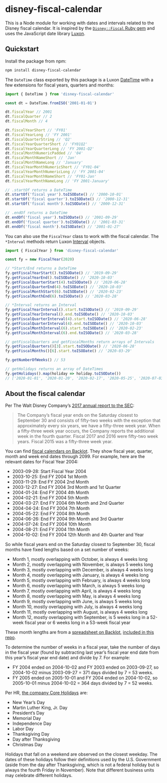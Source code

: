 # disney-fiscal-calendar

This is a Node module for working with dates and intervals related to the Disney fiscal calendar. It is inspired by the [`Disney::Fiscal` Ruby gem](https://gitlab.wdi.disney.com/wdi-business-tech/rubygems/disney-fiscal) and uses the JavaScript date library [Luxon](https://moment.github.io/luxon/).

## Quickstart

Install the package from npm:

```bash
npm install disney-fiscal-calendar
```

The `DateTime` class exported by this package is a Luxon [DateTime](https://moment.github.io/luxon/docs/class/src/datetime.js~DateTime.html) with a few extensions for fiscal years, quarters and months:

```js
import { DateTime } from 'disney-fiscal-calendar'

const dt = DateTime.fromISO('2001-01-01')

dt.fiscalYear // 2001
dt.fiscalQuarter // 2
dt.fiscalMonth // 4

dt.fiscalYearShort // 'FY01'
dt.fiscalYearLong // 'FY 2001'
dt.fiscalQuarterString // 'Q2'
dt.fiscalYearQuarterShort // 'FY01Q2'
dt.fiscalYearQuarterLong // 'FY 2001-Q2'
dt.fiscalMonthNumericPadded // '04'
dt.fiscalMonthNameShort // 'Jan'
dt.fiscalMonthNameLong // 'January'
dt.fiscalYearMonthNumericShort // 'FY01-04'
dt.fiscalYearMonthNumericLong // 'FY 2001-04'
dt.fiscalYearMonthNameShort // 'FY01-Jan'
dt.fiscalYearMonthNameLong // 'FY 2001-January'

// .startOf returns a DateTime
dt.startOf('fiscal year').toISODate() // '2000-10-01'
dt.startOf('fiscal quarter').toISODate() // '2000-12-31'
dt.startOf('fiscal month').toISODate() // '2000-12-31'

// .endOf returns a DateTime
dt.endOf('fiscal year').toISODate() // '2001-09-29'
dt.endOf('fiscal quarter').toISODate() // '2001-03-31'
dt.endOf('fiscal month').toISODate() // '2001-01-27'
```

You can also use the `FiscalYear` class to work with the fiscal calendar. The `*Interval` methods return Luxon [Interval](https://moment.github.io/luxon/docs/class/src/interval.js~Interval.html) objects.

```js
import { FiscalYear } from 'disney-fiscal-calendar'

const fy = new FiscalYear(2020)

// *Start/End returns a DateTime
fy.getFiscalYearStart().toISODate() // '2019-09-29'
fy.getFiscalYearEnd().toISODate() // '2020-10-03'
fy.getFiscalQuarterStart(4).toISODate() // '2020-06-28'
fy.getFiscalQuarterEnd(4).toISODate() // '2020-10-03'
fy.getFiscalMonthStart(6).toISODate() // '2020-02-23'
fy.getFiscalMonthEnd(6).toISODate() // '2020-03-28'

// *Interval returns an Interval
fy.getFiscalYearInterval().start.toISODate() // '2019-09-29'
fy.getFiscalYearInterval().end.toISODate() // '2020-10-03'
fy.getFiscalQuarterInterval(4).start.toISODate() // '2020-06-28'
fy.getFiscalQuarterInterval(4).end.toISODate() // '2020-10-03'
fy.getFiscalMonthInterval(6).start.toISODate() // '2020-02-23'
fy.getFiscalMonthInterval(6).end.toISODate() // '2020-03-28'

// getFiscalQuarters and getFiscalMonths return arrays of Intervals
fy.getFiscalQuarters()[3].start.toISODate() // '2020-06-28'
fy.getFiscalMonths()[6].start.toISODate() // '2020-03-29'

fy.getNumberOfWeeks() // 53

// getHolidays returns an array of DateTimes
fy.getHolidays().map(holiday => holiday.toISODate())
// ['2020-01-01', '2020-01-20', '2020-02-17', '2020-05-25', '2020-07-03', '2020-09-07', '2020-11-26', '2020-11-27', '2020-12-25' ]
```

## About the fiscal calendar

Per The Walt Disney Company’s [2017 annual report to the SEC](https://www.thewaltdisneycompany.com/wp-content/uploads/2017-Annual-Report.pdf):

> The Company’s fiscal year ends on the Saturday closest to September 30 and consists of fifty-two weeks with the exception that approximately every six years, we have a fifty-three week year. When a fifty-three week year occurs, the Company reports the additional week in the fourth quarter. Fiscal 2017 and 2016 were fifty-two week years. Fiscal 2015 was a fifty-three week year.

You can find [fiscal calendars on Backlot](https://backlot.disney.com/docs/DOC-70130). They show fiscal year, quarter, month and week end dates through 2099. For example, here are the relevant dates for Fiscal Year 2004:

- 2003-09-28: Start Fiscal Year 2004
- 2003-10-25: End FY 2004 1st Month
- 2003-11-29: End FY 2004 2nd Month
- 2003-12-27: End FY 2004 3rd Month and 1st Quarter
- 2004-01-24: End FY 2004 4th Month
- 2004-02-21: End FY 2004 5th Month
- 2004-03-27: End FY 2004 6th Month and 2nd Quarter
- 2004-04-24: End FY 2004 7th Month
- 2004-05-22: End FY 2004 8th Month
- 2004-06-26: End FY 2004 9th Month and 3rd Quarter
- 2004-07-24: End FY 2004 10th Month
- 2004-08-21: End FY 2004 11th Month
- 2004-10-02: End FY 2004 12th Month and 4th Quarter and Year

So while fiscal years end on the Saturday closest to September 30, fiscal months have fixed lengths based on a set number of weeks:

- Month 1, mostly overlapping with October, is always 4 weeks long
- Month 2, mostly overlapping with November, is always 5 weeks long
- Month 3, mostly overlapping with December, is always 4 weeks long
- Month 4, mostly overlapping with January, is always 4 weeks long
- Month 5, mostly overlapping with February, is always 4 weeks long
- Month 6, mostly overlapping with March, is always 5 weeks long
- Month 7, mostly overlapping with April, is always 4 weeks long
- Month 8, mostly overlapping with May, is always 4 weeks long
- Month 9, mostly overlapping with June, is always 5 weeks long
- Month 10, mostly overlapping with July, is always 4 weeks long
- Month 11, mostly overlapping with August, is always 4 weeks long
- Month 12, mostly overlapping with September, is 5 weeks long in a 52-week fiscal year or 6 weeks long in a 53-week fiscal year

These month lengths are from a [spreadsheet on Backlot](https://backlot.disney.com/docs/DOC-77745), [included in this repo](./docs/TWDC%20Fiscal%20Calendar%20through%202099.xlsx).

To determine the number of weeks in a fiscal year, take the number of days in the fiscal year (found by subtracting last year’s fiscal year end date from this year’s fiscal year end date) and divide by 7. For example:

- FY 2004 ended on 2004-10-02 and FY 2003 ended on 2003-09-27, so 2004-10-02 minus 2003-09-27 = 371 days divided by 7 = 53 weeks.
- FY 2005 ended on 2005-10-01 and FY 2004 ended on 2004-10-02, so 2005-10-01 minus 2004-10-02 = 364 days divided by 7 = 52 weeks.

Per HR, [the company Core Holidays](https://disney.service-now.com/dtoolshramericas?id=dhr_search&tags=Holidays) are:

- New Year’s Day
- Martin Luther King, Jr. Day
- President’s Day
- Memorial Day
- Independence Day
- Labor Day
- Thanksgiving Day
- Day after Thanksgiving
- Christmas Day

Holidays that fall on a weekend are observed on the closest weekday. The dates of these holidays follow their definitions used by the U.S. Government (aside from the day after Thanksgiving, which is not a federal holiday but is always the fourth Friday in November). Note that different business units may celebrate different holidays.
